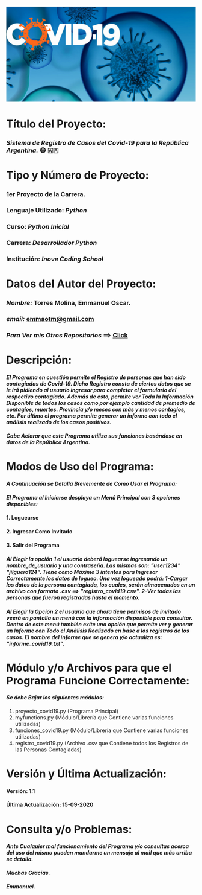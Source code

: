 ![Logo del Proyecto](logo_covid-19.jpg)


# **Título del Proyecto:** 
 ### *Sistema de Registro de Casos del Covid-19 para la República Argentina.* :mask: :argentina:
 
 
# **Tipo y Número de Proyecto:**
 ### **1er Proyecto de la Carrera.**
 ### **Lenguaje Utilizado:** *Python*
 ### **Curso:** *Python Inicial* 
 ### **Carrera:** *Desarrollador Python*
 ### **Institución:** *Inove Coding School*
 
 
# **Datos del Autor del Proyecto:**
 ### ***Nombre:*** Torres Molina, Emmanuel Oscar.
 ### ***email:*** emmaotm@gmail.com
 ### ***Para Ver mis Otros Repositorios*** ==> [Click](https://github.com/eotorresmolina?tab=repositories)


# **Descripción:**
#### *El Programa en cuestión permite el Registro de personas que han sido contagiadas de Covid-19. Dicho Registro consta de ciertos datos que se le irá pidiendo al usuario ingresar para completar el formulario del respectivo contagiado. Además de esto, permite ver Toda la Información Disponible de todos los casos como por ejemplo cantidad de promedio de contagios, muertes. Provincia y/o meses con más y menos contagios, etc. Por último el programa permite generar un informe con todo el análisis realizado de los casos positivos.*
#### *Cabe Aclarar que este Programa utiliza sus funciones basándose en datos de la República Argentina.*
 
 
# **Modos de Uso del Programa:**
 #### *A Continuación se Detalla Brevemente de Como Usar el Programa:*
 #### *El Programa al Iniciarse desplaya un Menú Principal con 3 opciones disponibles:*
 #### 1. Loguearse
 #### 2. Ingresar Como Invitado
 #### 3. Salir del Programa
 #### *Al Elegir la opción 1 el usuario deberá loguearse ingresando un nombre_de_usuario y una contraseña. Las mismas son: "user1234" "jilguero124". Tiene como Máximo 3 intentos para Ingresar Correctamente los datos de logueo. Una vez logueado podrá: 1-Cargar los datos de la persona contagiada, los cuales, serán almacenados en un       archivo con formato .csv ==> "registro_covid19.csv". 2-Ver todas las personas que fueron registradas hasta el momento.*
 #### *Al Elegir la Opción 2 el usuario que ahora tiene permisos de invitado veerá en pantalla un menú con la información disponible para consultar. Dentro de este menú  también exite una opción que permite ver y generar un Informe con Todo el Análisis Realizado en base a los registros de los casos. El nombre del informe que se           genera y/o actualiza es: "informe_covid19.txt".*


# **Módulo y/o Archivos para que el Programa Funcione Correctamente:**
 #### *Se debe Bajar los siguientes módulos:*
 1. proyecto_covid19.py (Programa Principal)
 2. myfunctions.py (Módulo/Librería que Contiene varias funciones utilizadas)
 3. funciones_covid19.py (Módulo/Librería que Contiene varias funciones utilizadas)
 4. registro_covid19.py (Archivo .csv que Contiene todos los Registros de las Personas Contagiadas)


# **Versión y Última Actualización:**
 #### **Versión:** 1.1
 #### **Última Actualización:** 15-09-2020


# **Consulta y/o Problemas:**
 #### *Ante Cualquier mal funcionamiento del Programa y/o consultas acerca del uso del mismo pueden mandarme un mensaje al mail que más arriba se detalla.*
 #### *Muchas Gracias.*
 #### *Emmanuel.*
